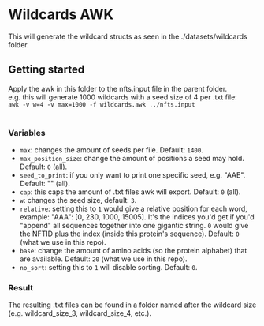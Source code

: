 # Wildcards AWK

This will generate the wildcard structs as seen in the ./datasets/wildcards folder.

## Getting started

Apply the awk in this folder to the nfts.input file in the parent folder.
</br>e.g. this will generate 1000 wildcards with a seed size of 4 per .txt file:
</br>`awk -v w=4 -v max=1000 -f wildcards.awk ../nfts.input`
</br>
</br>

### Variables

- `max`: changes the amount of seeds per file. Default: `1400`.
- `max_position_size`: change the amount of positions a seed may hold. Default: `0` (all).
- `seed_to_print`: if you only want to print one specific seed, e.g. "AAE". Default: "" (all).
- `cap`: this caps the amount of .txt files awk will export. Default: `0` (all).
- `w`: changes the seed size, default: `3`.
- `relative`: setting this to `1` would give a relative position for each word, example: "AAA": [0, 230, 1000, 15005].
  It's the indices you'd get if you'd "append" all sequences together into one gigantic string.
  `0` would give the NFTID plus the index (inside this protein's sequence). Default: `0` (what we use in this repo).
- `base`: change the amount of amino acids (so the protein alphabet) that are available. Default: `20` (what we use in this repo).
- `no_sort`: setting this to `1` will disable sorting. Default: `0`.

### Result

The resulting .txt files can be found in a folder named after the wildcard size (e.g. wildcard_size_3, wildcard_size_4, etc.).
